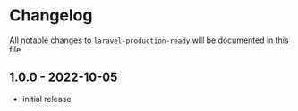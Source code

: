 # Changelog

All notable changes to `laravel-production-ready` will be documented in this file

## 1.0.0 - 2022-10-05

- initial release
